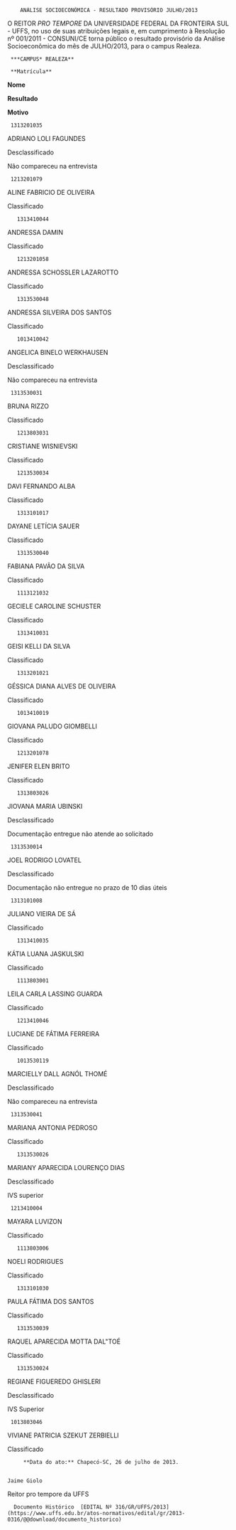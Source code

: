         ANÁLISE SOCIOECONÔMICA - RESULTADO PROVISÓRIO JULHO/2013  

O REITOR *PRO TEMPORE* DA UNIVERSIDADE FEDERAL DA FRONTEIRA SUL - UFFS, no uso de suas atribuições legais e, em cumprimento à Resolução nº 001/2011 - CONSUNI/CE torna público o resultado provisório da Análise Socioeconômica do mês de JULHO/2013, para o campus Realeza.

     ***CAMPUS* REALEZA**

     **Matrícula**

   **Nome**

   **Resultado**

   **Motivo**

     1313201035

   ADRIANO LOLI FAGUNDES

   Desclassificado

   Não compareceu na entrevista

     1213201079

   ALINE FABRICIO DE OLIVEIRA

   Classificado

       1313410044

   ANDRESSA DAMIN

   Classificado

       1213201058

   ANDRESSA SCHOSSLER LAZAROTTO

   Classificado

       1313530048

   ANDRESSA SILVEIRA DOS SANTOS

   Classificado

       1013410042

   ANGELICA BINELO WERKHAUSEN

   Desclassificado

   Não compareceu na entrevista

     1313530031

   BRUNA RIZZO

   Classificado

       1213803031

   CRISTIANE WISNIEVSKI

   Classificado

       1213530034

   DAVI FERNANDO ALBA

   Classificado

       1313101017

   DAYANE LETÍCIA SAUER

   Classificado

       1313530040

   FABIANA PAVÃO DA SILVA

   Classificado

       1113121032

   GECIELE CAROLINE SCHUSTER

   Classificado

       1313410031

   GEISI KELLI DA SILVA

   Classificado

       1313201021

   GÉSSICA DIANA ALVES DE OLIVEIRA

   Classificado

       1013410019

   GIOVANA PALUDO GIOMBELLI

   Classificado

       1213201078

   JENIFER ELEN BRITO

   Classificado

       1313803026

   JIOVANA MARIA UBINSKI

   Desclassificado

   Documentação entregue não atende ao solicitado

     1313530014

   JOEL RODRIGO LOVATEL

   Desclassificado

   Documentação não entregue no prazo de 10 dias úteis

     1313101008

   JULIANO VIEIRA DE SÁ

   Classificado

       1313410035

   KÁTIA LUANA JASKULSKI

   Classificado

       1113803001

   LEILA CARLA LASSING GUARDA

   Classificado

       1213410046

   LUCIANE DE FÁTIMA FERREIRA

   Classificado

       1013530119

   MARCIELLY DALL AGNÓL THOMÉ

   Desclassificado

   Não compareceu na entrevista

     1313530041

   MARIANA ANTONIA PEDROSO

   Classificado

       1313530026

   MARIANY APARECIDA LOURENÇO DIAS

   Desclassificado

   IVS superior

     1213410004

   MAYARA LUVIZON

   Classificado

       1113803006

   NOELI RODRIGUES

   Classificado

       1313101030

   PAULA FÁTIMA DOS SANTOS

   Classificado

       1313530039

   RAQUEL APARECIDA MOTTA DAL"TOÉ

   Classificado

       1313530024

   REGIANE FIGUEREDO GHISLERI

   Desclassificado

   IVS Superior

     1013803046

   VIVIANE PATRICIA SZEKUT ZERBIELLI

   Classificado

         **Data do ato:** Chapecó-SC, 26 de julho de 2013.   
 

    Jaime Giolo   
 Reitor pro tempore da UFFS 

      Documento Histórico  [EDITAL Nº 316/GR/UFFS/2013](https://www.uffs.edu.br/atos-normativos/edital/gr/2013-0316/@@download/documento_historico)     
      